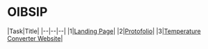 # OIBSIP
|Task|Title|
|--|--|--|
|1|[Landing Page](./AI/5_WaterJug.py)|
|2|[Protofolio](./AI/6_BestFS_AI.py)|
|3|[Temperature Converter Website](./AI/4_AO_star.py)|
